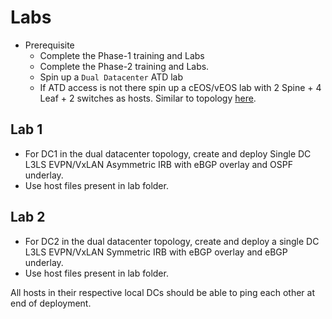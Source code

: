 # Labs

- Prerequisite
  - Complete the Phase-1 training and Labs
  - Complete the Phase-2 training and Labs.
  - Spin up a `Dual Datacenter` ATD lab
  - If ATD access is not there spin up a cEOS/vEOS lab with 2 Spine + 4 Leaf + 2 switches as hosts. Similar to topology [here](../Demo/images/demo-1.png).

## Lab 1

- For DC1 in the dual datacenter topology, create and deploy Single DC L3LS EVPN/VxLAN Asymmetric IRB with eBGP overlay and OSPF underlay.
- Use host files present in lab folder.

## Lab 2

- For DC2 in the dual datacenter topology, create and deploy a single DC L3LS EVPN/VxLAN Symmetric IRB with eBGP overlay and eBGP underlay.
- Use host files present in lab folder.

All hosts in their respective local DCs should be able to ping each other at end of deployment.
